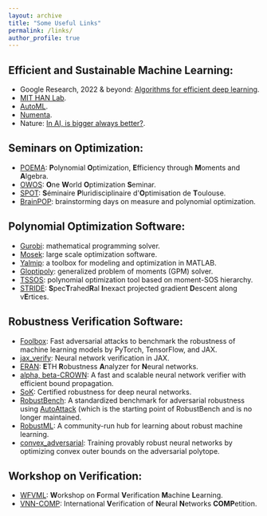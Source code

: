 ```yaml
---
layout: archive
title: "Some Useful Links"
permalink: /links/
author_profile: true
---
```


Efficient and Sustainable Machine Learning:
---
* Google Research, 2022 & beyond: [Algorithms for efficient deep learning](https://ai.googleblog.com/2023/02/google-research-2022-beyond-algorithms.html).
* [MIT HAN Lab](https://hanlab.mit.edu/).
* [AutoML](https://www.automl.org/).
* [Numenta](https://www.numenta.com/).
* Nature: [In AI, is bigger always better?](https://www.nature.com/articles/d41586-023-00641-w).

Seminars on Optimization:
---
* [POEMA](http://poema-network.eu/index.php): **P**olynomial **O**ptimization, **E**fficiency through **M**oments and **A**lgebra.
* [OWOS](https://owos.univie.ac.at/): **O**ne **W**orld **O**ptimization **S**eminar.
* [SPOT](https://perso.math.univ-toulouse.fr/spot/): **S**éminaire **P**luridisciplinaire d'**O**ptimisation de **T**oulouse.
* [BrainPOP](https://homepages.laas.fr/vmagron/brainpop.html): brainstorming days on measure and polynomial optimization.

Polynomial Optimization Software:
---
* [Gurobi](https://www.gurobi.com/): mathematical programming solver.
* [Mosek](https://www.mosek.com/): large scale optimization software.
* [Yalmip](https://yalmip.github.io/): a toolbox for modeling and optimization in MATLAB.
* [Gloptipoly](https://homepages.laas.fr/henrion/software/gloptipoly3/): generalized problem of moments (GPM) solver.
* [TSSOS](https://github.com/wangjie212/TSSOS): polynomial optimization tool based on moment-SOS hierarchy.
* [STRIDE](https://github.com/MIT-SPARK/STRIDE): **S**pec**T**rahed**R**al **I**nexact projected gradient **D**escent along v**E**rtices.

Robustness Verification Software:
---
* [Foolbox](https://github.com/bethgelab/foolbox): Fast adversarial attacks to benchmark the robustness of machine learning models by PyTorch, TensorFlow, and JAX.
* [jax_verify](https://github.com/deepmind/jax_verify): Neural network verification in JAX.
* [ERAN](https://github.com/eth-sri/eran): **E**TH **R**obustness **A**nalyzer for **N**eural networks.
* [alpha, beta-CROWN](https://github.com/huanzhang12/alpha-beta-CROWN): A fast and scalable neural network verifier with efficient bound propagation.
* [SoK](https://sokcertifiedrobustness.github.io/): Certified robustness for deep neural networks.
* [RobustBench](https://robustbench.github.io/): A standardized benchmark for adversarial robustness using [AutoAttack](https://github.com/fra31/auto-attack) (which is the starting point of RobustBench and is no longer maintained.
* [RobustML](https://www.robust-ml.org/): A community-run hub for learning about robust machine learning.
* [convex_adversarial](https://github.com/locuslab/convex_adversarial): Training provably robust neural networks by optimizing convex outer bounds on the adversarial polytope.

Workshop on Verification:
---
* [WFVML](https://www.ml-verification.com/): **W**orkshop on **F**ormal **V**erification **M**achine **L**earning.
* [VNN-COMP](https://sites.google.com/view/vnn19/home): International **V**erification of **N**eural **N**etworks **COMP**etition.

